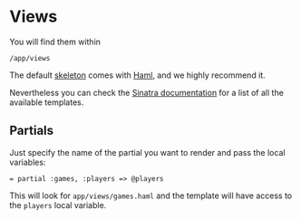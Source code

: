 Views
=====

You will find them within

    /app/views

The default [skeleton](/skeletons) comes with [Haml](http://haml-lang.com), and we highly recommend it.

Nevertheless you can check the [Sinatra documentation](http://www.sinatrarb.com/book.html#views) for a list of all the available templates.


Partials
--------

Just specify the name of the partial you want to render and pass the local variables:

    = partial :games, :players => @players

This will look for `app/views/games.haml` and the template will have access to the `players` local variable.
